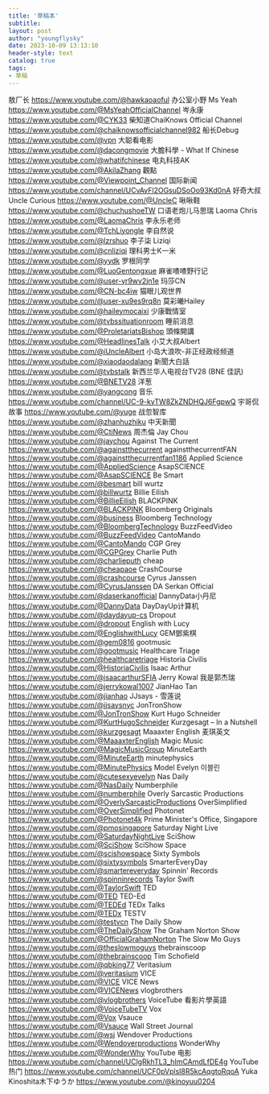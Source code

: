 ```yaml
---
title: '草稿本'
subtitle:
layout: post
author: "youngflysky"
date: 2023-10-09 13:13:10
header-style: text
catalog: true
tags:
- 草稿
---
```


>

敖厂长	https://www.youtube.com/@hawkaoaoful
办公室小野 Ms Yeah	https://www.youtube.com/@MsYeahOfficialChannel
岑永康	https://www.youtube.com/@CYK33
柴知道ChaiKnows Official Channel	https://www.youtube.com/@chaiknowsofficialchannel982
船长Debug	https://www.youtube.com/@vpn
大聪看电影	https://www.youtube.com/@dacongmovie
大膽科學 - What If Chinese	https://www.youtube.com/@whatifchinese
电丸科技AK	https://www.youtube.com/@AkilaZhang
觀點	https://www.youtube.com/@Viewpoint_Channel
国际新闻	https://www.youtube.com/channel/UCvAvFl2OGsuDSoOo93Kd0nA
好奇大叔 Uncle Curious	https://www.youtube.com/@UncleC
啾啾鞋	https://www.youtube.com/@chuchushoeTW
口语老炮儿马思瑞 Laoma Chris	https://www.youtube.com/@LaomaChris
李永乐老师	https://www.youtube.com/@TchLiyongle
李自然说	https://www.youtube.com/@lzrshuo
李子柒 Liziqi	https://www.youtube.com/@cnliziqi
理科男士K一米	https://www.youtube.com/@yydk
罗根同学	https://www.youtube.com/@LuoGentongxue
麻雀喳喳野行记	https://www.youtube.com/@user-yr9wv2jn1e
玛莎CN	https://www.youtube.com/@CN-bc4iw
猫眼儿观世界	https://www.youtube.com/@user-xu9es9rq8n
莫彩曦Hailey	https://www.youtube.com/@haileymocaixi
少康戰情室	https://www.youtube.com/@tvbssituationroom
睡前消息	https://www.youtube.com/@ProletariatsBishop
頭條開講	https://www.youtube.com/@HeadlinesTalk
小艾大叔Albert	https://www.youtube.com/@iUncleAlbert
小岛大浪吹-非正经政经频道	https://www.youtube.com/@xiaodaodalang
新聞大白話	https://www.youtube.com/@tvbstalk
新西兰华人电视台TV28  (BNE 佳訊)	https://www.youtube.com/@BNETV28
洋葱	https://www.youtube.com/@yangcong
音乐	https://www.youtube.com/channel/UC-9-kyTW8ZkZNDHQJ6FgpwQ
宇哥侃故事	https://www.youtube.com/@yuge
战忽智库	https://www.youtube.com/@zhanhuzhiku
中天新聞	https://www.youtube.com/@CtiNews
周杰倫 Jay Chou	https://www.youtube.com/@jaychou
Against The Current	https://www.youtube.com/@againstthecurrent
againstthecurrentFAN	https://www.youtube.com/@againstthecurrentfan1186
Applied Science	https://www.youtube.com/@AppliedScience
AsapSCIENCE	https://www.youtube.com/@AsapSCIENCE
Be Smart	https://www.youtube.com/@besmart
bill wurtz	https://www.youtube.com/@billwurtz
Billie Eilish	https://www.youtube.com/@BillieEilish
BLACKPINK	https://www.youtube.com/@BLACKPINK
Bloomberg Originals	https://www.youtube.com/@business
Bloomberg Technology	https://www.youtube.com/@BloombergTechnology
BuzzFeedVideo	https://www.youtube.com/@BuzzFeedVideo
CantoMando	https://www.youtube.com/@CantoMando
CGP Grey	https://www.youtube.com/@CGPGrey
Charlie Puth	https://www.youtube.com/@charlieputh
cheap	https://www.youtube.com/@cheapaoe
CrashCourse	https://www.youtube.com/@crashcourse
Cyrus Janssen	https://www.youtube.com/@CyrusJanssen
DA Serkan Official	https://www.youtube.com/@daserkanofficial
DannyData小丹尼	https://www.youtube.com/@DannyData
DayDayUp计算机	https://www.youtube.com/@daydayup-cs
Dropout	https://www.youtube.com/@dropout
English with Lucy	https://www.youtube.com/@EnglishwithLucy
GEM鄧紫棋	https://www.youtube.com/@gem0816
gootmusic	https://www.youtube.com/@gootmusic
Healthcare Triage	https://www.youtube.com/@healthcaretriage
Historia Civilis	https://www.youtube.com/@HistoriaCivilis
Isaac Arthur	https://www.youtube.com/@isaacarthurSFIA
Jerry Kowal 我是郭杰瑞	https://www.youtube.com/@jerrykowal1007
JianHao Tan	https://www.youtube.com/@jianhao
JJsays - 雪莲说	https://www.youtube.com/@jjsaysnyc
JonTronShow	https://www.youtube.com/@JonTronShow
Kurt Hugo Schneider	https://www.youtube.com/@KurtHugoSchneider
Kurzgesagt – In a Nutshell	https://www.youtube.com/@kurzgesagt
Maaaxter English 麦琪英文	https://www.youtube.com/@MaaaxterEnglish
Magic Music	https://www.youtube.com/@MagicMusicGroup
MinuteEarth	https://www.youtube.com/@MinuteEarth
minutephysics	https://www.youtube.com/@MinutePhysics
Model Evelyn 이블린	https://www.youtube.com/@cutesexyevelyn
Nas Daily	https://www.youtube.com/@NasDaily
Numberphile	https://www.youtube.com/@numberphile
Overly Sarcastic Productions	https://www.youtube.com/@OverlySarcasticProductions
OverSimplified	https://www.youtube.com/@OverSimplified
Photonet	https://www.youtube.com/@Photonet4k
Prime Minister's Office, Singapore	https://www.youtube.com/@pmosingapore
Saturday Night Live	https://www.youtube.com/@SaturdayNightLive
SciShow	https://www.youtube.com/@SciShow
SciShow Space	https://www.youtube.com/@scishowspace
Sixty Symbols	https://www.youtube.com/@sixtysymbols
SmarterEveryDay	https://www.youtube.com/@smartereveryday
Spinnin' Records	https://www.youtube.com/@spinninrecords
Taylor Swift	https://www.youtube.com/@TaylorSwift
TED	https://www.youtube.com/@TED
TED-Ed	https://www.youtube.com/@TEDEd
TEDx Talks	https://www.youtube.com/@TEDx
TESTV	https://www.youtube.com/@testvcn
The Daily Show	https://www.youtube.com/@TheDailyShow
The Graham Norton Show	https://www.youtube.com/@OfficialGrahamNorton
The Slow Mo Guys	https://www.youtube.com/@theslowmoguys
thebrainscoop	https://www.youtube.com/@thebrainscoop
Tim Schofield	https://www.youtube.com/@qbking77
Veritasium	https://www.youtube.com/@veritasium
VICE	https://www.youtube.com/@VICE
VICE News	https://www.youtube.com/@VICENews
vlogbrothers	https://www.youtube.com/@vlogbrothers
VoiceTube 看影片學英語	https://www.youtube.com/@VoiceTubeTV
Vox	https://www.youtube.com/@Vox
Vsauce	https://www.youtube.com/@Vsauce
Wall Street Journal	https://www.youtube.com/@wsj
Wendover Productions	https://www.youtube.com/@Wendoverproductions
WonderWhy	https://www.youtube.com/@WonderWhy
YouTube 电影	https://www.youtube.com/channel/UClgRkhTL3_hImCAmdLfDE4g
YouTube 热门	https://www.youtube.com/channel/UCF0pVplsI8R5kcAqgtoRqoA
Yuka Kinoshita木下ゆうか	https://www.youtube.com/@kinoyuu0204